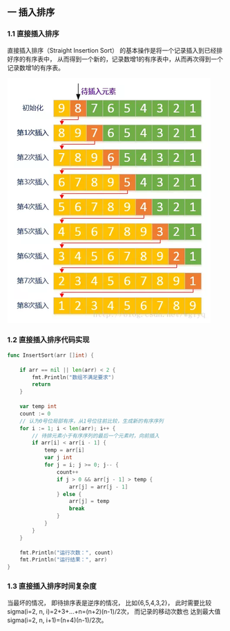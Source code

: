 ## 一 插入排序

### 1.1 直接插入排序

直接插入排序（Straight Insertion Sort） 的基本操作是将一个记录插入到已经排好序的有序表中， 从而得到一个新的，记录数增1的有序表中，从而再次得到一个记录数增1的有序表。  

![](../images/algorithm/sort-03.png)

### 1.2 直接插入排序代码实现

```go
func InsertSort(arr []int) {

	if arr == nil || len(arr) < 2 {
		fmt.Println("数组不满足要求")
		return
	}

	var temp int
	count := 0
	// 认为0号位局部有序，从1号位往前比较，生成新的有序序列
	for i := 1; i < len(arr); i++ {
		// 待排元素小于有序序列的最后一个元素时，向前插入
		if arr[i] < arr[i - 1] {
			temp = arr[i]
			var j int
			for j = i; j >= 0; j-- {
				count++
				if j > 0 && arr[j - 1] > temp {
					arr[j] = arr[j - 1]
				} else {
					arr[j] = temp
					break
				}
			}
		}
	}

	fmt.Println("运行次数：", count)
	fmt.Println("运行结果：", arr)
}
```

### 1.3 直接插入排序时间复杂度

当最坏的情况， 即待排序表是逆序的情况， 比如{6,5,4,3,2}， 此时需要比较sigma(i=2, n, i)=2+3+...+n=(n+2)(n-1)/2次， 而记录的移动次数也
达到最大值sigma(i=2, n, i+1)=(n+4)(n-1)/2次。  